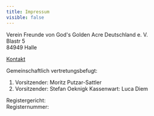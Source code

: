 ```yaml
---
title: Impressum
visible: false
---
```


Verein Freunde von God's Golden Acre Deutschland e. V.  
Blastr 5  
84949 Halle  

[Kontakt](../04.kontakt "Schreibe uns eine Nachricht")

Gemeinschaftlich vertretungsbefugt:

1. Vorsitzender: Moritz Putzar-Sattler 
2. Vorsitzender: Stefan Oeknigk
Kassenwart: Luca Diem

Registergericht:  
Registernummer:  




